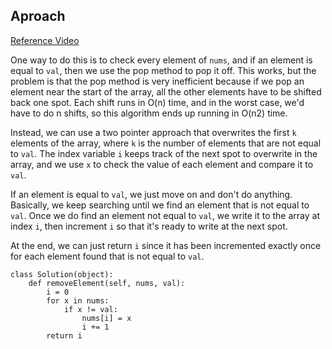## Aproach

[Reference Video](https://youtu.be/pGKDzt0gk-A)

One way to do this is to check every element of `nums`, and if an element is equal to `val`, then we use the pop method to pop it off. This works, but the problem is that the pop method is very inefficient because if we pop an element near the start of the array, all the other elements have to be shifted back one spot. Each shift runs in O(n) time, and in the worst case, we'd have to do n shifts, so this algorithm ends up running in O(n2) time.

Instead, we can use a two pointer approach that overwrites the first `k` elements of the array, where `k` is the number of elements that are not equal to `val`. The index variable `i` keeps track of the next spot to overwrite in the array, and we use `x` to check the value of each element and compare it to `val`.

If an element is equal to `val`, we just move on and don't do anything. Basically, we keep searching until we find an element that is not equal to `val`. Once we do find an element not equal to `val`, we write it to the array at index `i`, then increment `i` so that it's ready to write at the next spot.

At the end, we can just return `i` since it has been incremented exactly once for each element found that is not equal to `val`.

    class Solution(object):
        def removeElement(self, nums, val):
            i = 0
            for x in nums:
                if x != val:
                    nums[i] = x
                    i += 1
            return i